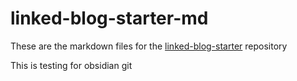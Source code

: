 # linked-blog-starter-md
These are the markdown files for the [linked-blog-starter](https://github.com/matthewwong525/linked-blog-starter) repository


This is testing for obsidian git